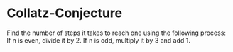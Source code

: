 # Collatz-Conjecture
Find the number of steps it takes to reach one using the following process: If n is even, divide it by 2. If n is odd, multiply it by 3 and add 1.
